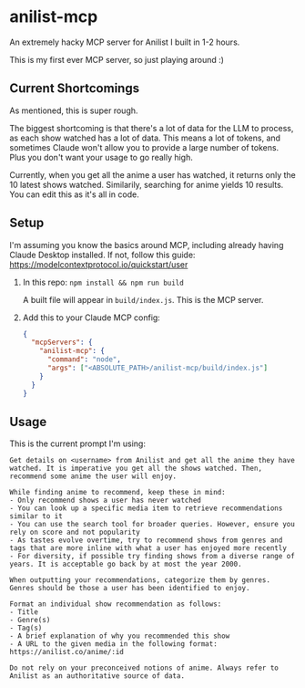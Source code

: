 # anilist-mcp

An extremely hacky MCP server for Anilist I built in 1-2 hours.

This is my first ever MCP server, so just playing around :)

## Current Shortcomings

As mentioned, this is super rough.

The biggest shortcoming is that there's a lot of data for the LLM to process, as each show watched has a lot of data. This means a lot of tokens, and sometimes Claude won't allow you to provide a large number of tokens. Plus you don't want your usage to go really high.

Currently, when you get all the anime a user has watched, it returns only the 10 latest shows watched. Similarily, searching for anime yields 10 results. You can edit this as it's all in code.

## Setup

I'm assuming you know the basics around MCP, including already having Claude Desktop installed. If not, follow this guide: https://modelcontextprotocol.io/quickstart/user

1. In this repo: `npm install && npm run build`

   A built file will appear in `build/index.js`. This is the MCP server.

2. Add this to your Claude MCP config:

   ```json
   {
     "mcpServers": {
       "anilist-mcp": {
         "command": "node",
         "args": ["<ABSOLUTE_PATH>/anilist-mcp/build/index.js"]
       }
     }
   }
   ```

## Usage

This is the current prompt I'm using:

```
Get details on <username> from Anilist and get all the anime they have watched. It is imperative you get all the shows watched. Then, recommend some anime the user will enjoy.

While finding anime to recommend, keep these in mind:
- Only recommend shows a user has never watched
- You can look up a specific media item to retrieve recommendations similar to it
- You can use the search tool for broader queries. However, ensure you rely on score and not popularity
- As tastes evolve overtime, try to recommend shows from genres and tags that are more inline with what a user has enjoyed more recently
- For diversity, if possible try finding shows from a diverse range of years. It is acceptable go back by at most the year 2000.

When outputting your recommendations, categorize them by genres. Genres should be those a user has been identified to enjoy.

Format an individual show recommendation as follows:
- Title
- Genre(s)
- Tag(s)
- A brief explanation of why you recommended this show
- A URL to the given media in the following format: https://anilist.co/anime/:id

Do not rely on your preconceived notions of anime. Always refer to Anilist as an authoritative source of data.
```
